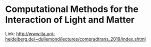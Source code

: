 # Computational Methods for the Interaction of Light and Matter

Link: http://www.ita.uni-heidelberg.de/~dullemond/lectures/compradtrans_2019/index.shtml